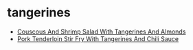 # tangerines

 * [Couscous And Shrimp Salad With Tangerines And Almonds](../../index/c/couscous-and-shrimp-salad-with-tangerines-and-almonds-104470.json)
 * [Pork Tenderloin Stir Fry With Tangerines And Chili Sauce](../../index/p/pork-tenderloin-stir-fry-with-tangerines-and-chili-sauce-355769.json)
